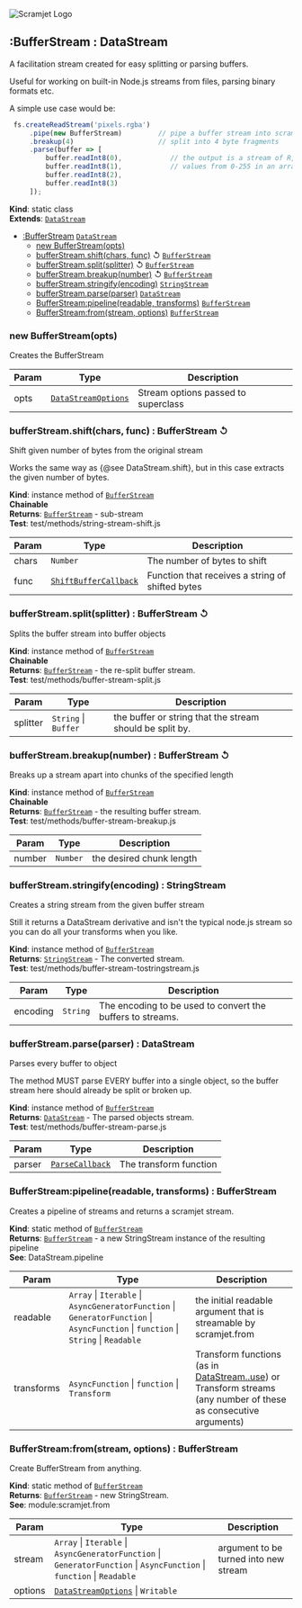 ![Scramjet Logo](https://signicode.com/scramjet-logo-light.svg)

<a name="module_scramjet.BufferStream"></a>

## :BufferStream : DataStream
A facilitation stream created for easy splitting or parsing buffers.

Useful for working on built-in Node.js streams from files, parsing binary formats etc.

A simple use case would be:

```javascript
 fs.createReadStream('pixels.rgba')
     .pipe(new BufferStream)         // pipe a buffer stream into scramjet
     .breakup(4)                     // split into 4 byte fragments
     .parse(buffer => [
         buffer.readInt8(0),            // the output is a stream of R,G,B and Alpha
         buffer.readInt8(1),            // values from 0-255 in an array.
         buffer.readInt8(2),
         buffer.readInt8(3)
     ]);
```

**Kind**: static class  
**Extends**: [<code>DataStream</code>](data-stream.md#module_scramjet.DataStream)  

* [:BufferStream](#module_scramjet.BufferStream)  [<code>DataStream</code>](data-stream.md#module_scramjet.DataStream)
    * [new BufferStream(opts)](#new_module_scramjet.BufferStream_new)
    * [bufferStream.shift(chars, func)](#module_scramjet.BufferStream+shift) ↺ [<code>BufferStream</code>](buffer-stream.md#module_scramjet.BufferStream)
    * [bufferStream.split(splitter)](#module_scramjet.BufferStream+split) ↺ [<code>BufferStream</code>](buffer-stream.md#module_scramjet.BufferStream)
    * [bufferStream.breakup(number)](#module_scramjet.BufferStream+breakup) ↺ [<code>BufferStream</code>](buffer-stream.md#module_scramjet.BufferStream)
    * [bufferStream.stringify(encoding)](#module_scramjet.BufferStream+stringify)  [<code>StringStream</code>](string-stream.md#module_scramjet.StringStream)
    * [bufferStream.parse(parser)](#module_scramjet.BufferStream+parse)  [<code>DataStream</code>](data-stream.md#module_scramjet.DataStream)
    * [BufferStream:pipeline(readable, transforms)](#module_scramjet.BufferStream.pipeline)  [<code>BufferStream</code>](buffer-stream.md#module_scramjet.BufferStream)
    * [BufferStream:from(stream, options)](#module_scramjet.BufferStream.from)  [<code>BufferStream</code>](buffer-stream.md#module_scramjet.BufferStream)

<a name="new_module_scramjet.BufferStream_new"></a>

### new BufferStream(opts)
Creates the BufferStream


| Param | Type | Description |
| --- | --- | --- |
| opts | [<code>DataStreamOptions</code>](definitions.md#module_scramjet..DataStreamOptions) | Stream options passed to superclass |

<a name="module_scramjet.BufferStream+shift"></a>

### bufferStream.shift(chars, func) : BufferStream ↺
Shift given number of bytes from the original stream

Works the same way as {@see DataStream.shift}, but in this case extracts
the given number of bytes.

**Kind**: instance method of [<code>BufferStream</code>](#module_scramjet.BufferStream)  
**Chainable**  
**Returns**: [<code>BufferStream</code>](buffer-stream.md#module_scramjet.BufferStream) - sub-stream  
**Test**: test/methods/string-stream-shift.js  

| Param | Type | Description |
| --- | --- | --- |
| chars | <code>Number</code> | The number of bytes to shift |
| func | [<code>ShiftBufferCallback</code>](definitions.md#module_scramjet..ShiftBufferCallback) | Function that receives a string of shifted bytes |

<a name="module_scramjet.BufferStream+split"></a>

### bufferStream.split(splitter) : BufferStream ↺
Splits the buffer stream into buffer objects

**Kind**: instance method of [<code>BufferStream</code>](#module_scramjet.BufferStream)  
**Chainable**  
**Returns**: [<code>BufferStream</code>](buffer-stream.md#module_scramjet.BufferStream) - the re-split buffer stream.  
**Test**: test/methods/buffer-stream-split.js  

| Param | Type | Description |
| --- | --- | --- |
| splitter | <code>String</code> \| <code>Buffer</code> | the buffer or string that the stream                                  should be split by. |

<a name="module_scramjet.BufferStream+breakup"></a>

### bufferStream.breakup(number) : BufferStream ↺
Breaks up a stream apart into chunks of the specified length

**Kind**: instance method of [<code>BufferStream</code>](#module_scramjet.BufferStream)  
**Chainable**  
**Returns**: [<code>BufferStream</code>](buffer-stream.md#module_scramjet.BufferStream) - the resulting buffer stream.  
**Test**: test/methods/buffer-stream-breakup.js  

| Param | Type | Description |
| --- | --- | --- |
| number | <code>Number</code> | the desired chunk length |

<a name="module_scramjet.BufferStream+stringify"></a>

### bufferStream.stringify(encoding) : StringStream
Creates a string stream from the given buffer stream

Still it returns a DataStream derivative and isn't the typical node.js
stream so you can do all your transforms when you like.

**Kind**: instance method of [<code>BufferStream</code>](#module_scramjet.BufferStream)  
**Returns**: [<code>StringStream</code>](string-stream.md#module_scramjet.StringStream) - The converted stream.  
**Test**: test/methods/buffer-stream-tostringstream.js  

| Param | Type | Description |
| --- | --- | --- |
| encoding | <code>String</code> | The encoding to be used to convert the buffers                           to streams. |

<a name="module_scramjet.BufferStream+parse"></a>

### bufferStream.parse(parser) : DataStream
Parses every buffer to object

The method MUST parse EVERY buffer into a single object, so the buffer
stream here should already be split or broken up.

**Kind**: instance method of [<code>BufferStream</code>](#module_scramjet.BufferStream)  
**Returns**: [<code>DataStream</code>](data-stream.md#module_scramjet.DataStream) - The parsed objects stream.  
**Test**: test/methods/buffer-stream-parse.js  

| Param | Type | Description |
| --- | --- | --- |
| parser | [<code>ParseCallback</code>](definitions.md#module_scramjet..ParseCallback) | The transform function |

<a name="module_scramjet.BufferStream.pipeline"></a>

### BufferStream:pipeline(readable, transforms) : BufferStream
Creates a pipeline of streams and returns a scramjet stream.

**Kind**: static method of [<code>BufferStream</code>](#module_scramjet.BufferStream)  
**Returns**: [<code>BufferStream</code>](buffer-stream.md#module_scramjet.BufferStream) - a new StringStream instance of the resulting pipeline  
**See**: DataStream.pipeline  

| Param | Type | Description |
| --- | --- | --- |
| readable | <code>Array</code> \| <code>Iterable</code> \| <code>AsyncGeneratorFunction</code> \| <code>GeneratorFunction</code> \| <code>AsyncFunction</code> \| <code>function</code> \| <code>String</code> \| <code>Readable</code> | the initial readable argument that is streamable by scramjet.from |
| transforms | <code>AsyncFunction</code> \| <code>function</code> \| <code>Transform</code> | Transform functions (as in [DataStream..use](DataStream..use)) or Transform streams (any number of these as consecutive arguments) |

<a name="module_scramjet.BufferStream.from"></a>

### BufferStream:from(stream, options) : BufferStream
Create BufferStream from anything.

**Kind**: static method of [<code>BufferStream</code>](#module_scramjet.BufferStream)  
**Returns**: [<code>BufferStream</code>](buffer-stream.md#module_scramjet.BufferStream) - new StringStream.  
**See**: module:scramjet.from  

| Param | Type | Description |
| --- | --- | --- |
| stream | <code>Array</code> \| <code>Iterable</code> \| <code>AsyncGeneratorFunction</code> \| <code>GeneratorFunction</code> \| <code>AsyncFunction</code> \| <code>function</code> \| <code>Readable</code> | argument to be turned into new stream |
| options | [<code>DataStreamOptions</code>](definitions.md#module_scramjet..DataStreamOptions) \| <code>Writable</code> |  |

